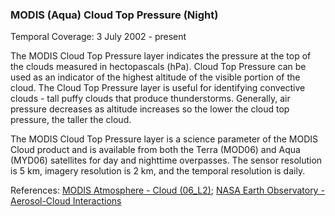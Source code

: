 ### MODIS (Aqua) Cloud Top Pressure (Night)
Temporal Coverage: 3 July 2002 - present

The MODIS Cloud Top Pressure layer indicates the pressure at the top of the clouds measured in hectopascals (hPa). Cloud Top Pressure can be used as an indicator of the highest altitude of the visible portion of the cloud. The Cloud Top Pressure layer is useful for identifying convective clouds - tall puffy clouds that produce thunderstorms. Generally, air pressure decreases as altitude increases so the lower the cloud top pressure, the taller the cloud.

The MODIS Cloud Top Pressure layer is a science parameter of the MODIS Cloud product and is available from both the Terra (MOD06) and Aqua (MYD06) satellites for day and nighttime overpasses. The sensor resolution is 5 km, imagery resolution is 2 km, and the temporal resolution is daily.

References: [MODIS Atmosphere - Cloud (06_L2)](https://modis-atmos.gsfc.nasa.gov/products/cloud); [NASA Earth Observatory - Aerosol-Cloud Interactions](http://earthobservatory.nasa.gov/IOTD/view.php?id=5724)
